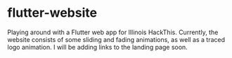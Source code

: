 # flutter-website
Playing around with a Flutter web app for Illinois HackThis. 
Currently, the website consists of some sliding and fading animations, as well as a traced logo animation. I will be adding links to the landing page soon. 
